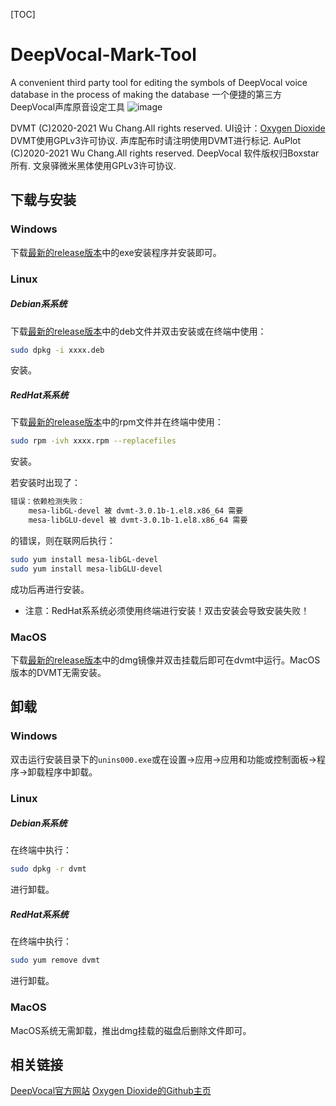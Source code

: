 [TOC]

# DeepVocal-Mark-Tool
A convenient third party tool for editing the symbols of DeepVocal voice database in the process of making the database
一个便捷的第三方DeepVocal声库原音设定工具
![image](https://user-images.githubusercontent.com/40859406/119842800-9348e080-bf39-11eb-8236-e71dac48f686.png)

DVMT (C)2020-2021 Wu Chang.All rights reserved.
UI设计：[Oxygen Dioxide](https://github.com/oxygen-dioxide "Oxygen Dioxide")
DVMT使用GPLv3许可协议.
声库配布时请注明使用DVMT进行标记.
AuPlot (C)2020-2021 Wu Chang.All rights reserved.
DeepVocal 软件版权归Boxstar所有.
文泉驿微米黑体使用GPLv3许可协议.

## 下载与安装
### Windows

下载[最新的release版本](https://github.com/FangCunWuChang/DeepVocal-Mark-Tool/releases/latest "最新的release版本")中的exe安装程序并安装即可。

### Linux
##### Debian系系统

下载[最新的release版本](https://github.com/FangCunWuChang/DeepVocal-Mark-Tool/releases/latest "最新的release版本")中的deb文件并双击安装或在终端中使用：
```bash
sudo dpkg -i xxxx.deb
```
安装。

##### RedHat系系统

下载[最新的release版本](https://github.com/FangCunWuChang/DeepVocal-Mark-Tool/releases/latest "最新的release版本")中的rpm文件并在终端中使用：
```bash
sudo rpm -ivh xxxx.rpm --replacefiles
```
安装。

若安装时出现了：
```bash
错误：依赖检测失败：
	mesa-libGL-devel 被 dvmt-3.0.1b-1.el8.x86_64 需要
	mesa-libGLU-devel 被 dvmt-3.0.1b-1.el8.x86_64 需要
```
的错误，则在联网后执行：
```bash
sudo yum install mesa-libGL-devel
sudo yum install mesa-libGLU-devel
```
成功后再进行安装。
- 注意：RedHat系系统必须使用终端进行安装！双击安装会导致安装失败！

### MacOS

下载[最新的release版本](https://github.com/FangCunWuChang/DeepVocal-Mark-Tool/releases/latest "最新的release版本")中的dmg镜像并双击挂载后即可在dvmt中运行。MacOS版本的DVMT无需安装。

## 卸载
### Windows

双击运行安装目录下的`unins000.exe`或在设置->应用->应用和功能或控制面板->程序->卸载程序中卸载。

### Linux
##### Debian系系统

在终端中执行：
```bash
sudo dpkg -r dvmt
```
进行卸载。

##### RedHat系系统

在终端中执行：
```bash
sudo yum remove dvmt
```
进行卸载。

### MacOS

MacOS系统无需卸载，推出dmg挂载的磁盘后删除文件即可。

## 相关链接
[DeepVocal官方网站](https://www.deep-vocal.com/#/ "DeepVocal官方网站")
[Oxygen Dioxide的Github主页](https://github.com/oxygen-dioxide "Oxygen Dioxide的Github主页")
